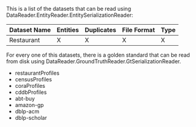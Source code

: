 This is a list of the datasets that can be read using DataReader.EntityReader.EntitySerializationReader:

| Dataset Name | Entities | Duplicates | File Format | Type | 
|---|---|---|---|---|
| Restaurant   | X |X|X|X|

For every one of this datasets, there is a golden standard that can be read from disk using DataReader.GroundTruthReader.GtSerializationReader.

* restaurantProfiles
* censusProfiles
* coraProfiles
* cddbProfiles
* abt-buy
* amazon-gp
* dblp-acm
* dblp-scholar

